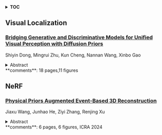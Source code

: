 <details>
  <summary><b>TOC</b></summary>
  <ol>
    <li><a href=#visual-localization>Visual Localization</a></li>
      <ul>
        <li><a href=#Bridging-Generative-and-Discriminative-Models-for-Unified-Visual-Perception-with-Diffusion-Priors>Bridging Generative and Discriminative Models for Unified Visual Perception with Diffusion Priors</a></li>
      </ul>
    </li>
    <li><a href=#nerf>NeRF</a></li>
      <ul>
        <li><a href=#Physical-Priors-Augmented-Event-Based-3D-Reconstruction>Physical Priors Augmented Event-Based 3D Reconstruction</a></li>
      </ul>
    </li>
  </ol>
</details>

## Visual Localization  

### [Bridging Generative and Discriminative Models for Unified Visual Perception with Diffusion Priors](http://arxiv.org/abs/2401.16459)  
Shiyin Dong, Mingrui Zhu, Kun Cheng, Nannan Wang, Xinbo Gao  
<details>  
  <summary>Abstract</summary>  
  <ol>  
    The remarkable prowess of diffusion models in image generation has spurred efforts to extend their application beyond generative tasks. However, a persistent challenge exists in lacking a unified approach to apply diffusion models to visual perception tasks with diverse semantic granularity requirements. Our purpose is to establish a unified visual perception framework, capitalizing on the potential synergies between generative and discriminative models. In this paper, we propose Vermouth, a simple yet effective framework comprising a pre-trained Stable Diffusion (SD) model containing rich generative priors, a unified head (U-head) capable of integrating hierarchical representations, and an adapted expert providing discriminative priors. Comprehensive investigations unveil potential characteristics of Vermouth, such as varying granularity of perception concealed in latent variables at distinct time steps and various U-net stages. We emphasize that there is no necessity for incorporating a heavyweight or intricate decoder to transform diffusion models into potent representation learners. Extensive comparative evaluations against tailored discriminative models showcase the efficacy of our approach on zero-shot sketch-based image retrieval (ZS-SBIR), few-shot classification, and open-vocabulary semantic segmentation tasks. The promising results demonstrate the potential of diffusion models as formidable learners, establishing their significance in furnishing informative and robust visual representations.  
  </ol>  
</details>  
**comments**: 18 pages,11 figures  
  
  



## NeRF  

### [Physical Priors Augmented Event-Based 3D Reconstruction](http://arxiv.org/abs/2401.17121)  
Jiaxu Wang, Junhao He, Ziyi Zhang, Renjing Xu  
<details>  
  <summary>Abstract</summary>  
  <ol>  
    3D neural implicit representations play a significant component in many robotic applications. However, reconstructing neural radiance fields (NeRF) from realistic event data remains a challenge due to the sparsities and the lack of information when only event streams are available. In this paper, we utilize motion, geometry, and density priors behind event data to impose strong physical constraints to augment NeRF training. The proposed novel pipeline can directly benefit from those priors to reconstruct 3D scenes without additional inputs. Moreover, we present a novel density-guided patch-based sampling strategy for robust and efficient learning, which not only accelerates training procedures but also conduces to expressions of local geometries. More importantly, we establish the first large dataset for event-based 3D reconstruction, which contains 101 objects with various materials and geometries, along with the groundtruth of images and depth maps for all camera viewpoints, which significantly facilitates other research in the related fields. The code and dataset will be publicly available at https://github.com/Mercerai/PAEv3d.  
  </ol>  
</details>  
**comments**: 6 pages, 6 figures, ICRA 2024  
  
  



